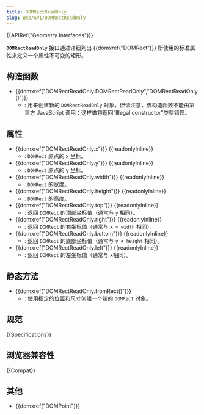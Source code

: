 ```yaml
---
title: DOMRectReadOnly
slug: Web/API/DOMRectReadOnly
---
```


{{APIRef("Geometry Interfaces")}}

**`DOMRectReadOnly`** 接口通过详细列出 {{domxref("DOMRect")}} 所使用的标准属性来定义一个属性不可变的矩形。

## 构造函数

- {{domxref("DOMRectReadOnly.DOMRectReadOnly","DOMRectReadOnly()")}}
  - : 用来创建新的 `DOMRectReadOnly` 对象，但请注意，该构造函数不能由第三方 JavaScript 调用：这样做将返回“Illegal constructor”类型错误。

## 属性

- {{domxref("DOMRectReadOnly.x")}} {{readonlyInline}}
  - : `DOMRect` 原点的 x 坐标。
- {{domxref("DOMRectReadOnly.y")}} {{readonlyInline}}
  - : `DOMRect` 原点的 y 坐标。
- {{domxref("DOMRectReadOnly.width")}} {{readonlyInline}}
  - : `DOMRect` 的宽度。
- {{domxref("DOMRectReadOnly.height")}} {{readonlyInline}}
  - : `DOMRect` 的高度。
- {{domxref("DOMRectReadOnly.top")}} {{readonlyInline}}
  - : 返回 `DOMRect` 的顶部坐标值（通常与 `y` 相同）。
- {{domxref("DOMRectReadOnly.right")}} {{readonlyInline}}
  - : 返回 `DOMRect` 的右坐标值（通常与 `x + width` 相同）。
- {{domxref("DOMRectReadOnly.bottom")}} {{readonlyInline}}
  - : 返回 `DOMRect` 的底部坐标值（通常与 `y + height` 相同）。
- {{domxref("DOMRectReadOnly.left")}} {{readonlyInline}}
  - : 返回 `DOMRect` 的左坐标值（通常与 `x​​​​​​​` 相同）。

## 静态方法

- {{domxref("DOMRectReadOnly.fromRect()")}}
  - : 使用指定的位置和尺寸创建一个新的 `DOMRect` 对象。

## 规范

{{Specifications}}

## 浏览器兼容性

{{Compat}}

## 其他

- {{domxref("DOMPoint")}}
